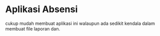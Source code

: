 # Aplikasi Absensi #
cukup mudah membuat aplikasi ini walaupun ada sedikit kendala dalam membuat file laporan dan.
